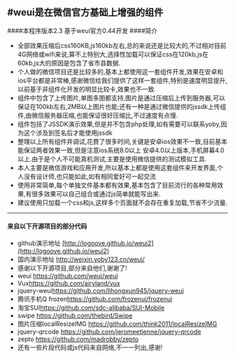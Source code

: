 #weui是在微信官方基础上增强的组件
---
####本程序版本2.3    基于weui官方0.44开发
####简介

- 全部效果压缩后css160KB,js160kb左右,总的来说还是比较大的,不过相对目前4G网络或wifi来说,算不上特别大,选择性加载可以保证css在120kb,js在60kb,js大的原因是包含了省市县数据.
- 个人做的微信项目还是比较多的,基本上都使用这一套组件开发,效果在安卓和ios平台都是非常棒,感谢微信给我们提供了这样一套组件,特别是速度明显提升,以前基于非组件化开发的明显比较卡,效果也不一致.
- 组件中包含了上传图片,单图多图都支持,图片是通过压缩后上传到服务器,可以保证在100kb左右,2MB以上图片也能;还有一种是通过微信提供的jssdk上传组件,由微信服务器压缩,也能保证很好压缩比,不过速度有点慢.
- 组件包括了JSSDK演示效果,但是并不包含php处理,如有需要可以联系yoby,因为这个涉及到签名后才能使用jssdk
- 整理以上所有组件并调试,花费了很多时间,关键是安卓ios效果不一致,目前基本能保证两者效果一致,但是注意ios系统8.0以上 安卓4.0以上版本,手机屏幕4.0以上.由于是个人不可能真机测试,主要是使用微信提供的测试模拟工具.
- 本人主要是微信游戏和应用开发,所以基本上都是使用这套组件来开发界面,个人没有设计师,也只能如此,如有相同爱好可一起交流
- 使用非常简单,每个单独文件基本都有效果,基本包含了目前流行的各种常用效果,有很多效果可以自己组合或通过js简单就能写出来.
- 建议使用只加载一个css和js,这样多个页面就不会存在重复加载,节省不少流量.

---
#### 来自以下开源项目的部分代码
- github演示地址 [http://logoove.github.io/weui2](http://logoove.github.io/weui2)
- 国内演示地址   <http://weixin.yoby123.cn/weui/>
- 感谢以下开源项目,部分来自他们,谢谢了!
- weui <https://github.com/weui/weui>
- Vux<https://github.com/airyland/vux>
- jquery-weui<https://github.com/lihongxun945/jquery-weui>
- 腾讯手机Q frozen<https://github.com/frozenui/frozenui>
- 淘宝SUI<https://github.com/sdc-alibaba/SUI-Mobile>
- swipe <https://github.com/thebird/Swipe>
- 图片压缩localResizeIMG <https://github.com/think2011/localResizeIMG>
- jquery-qrcode <https://github.com/jeromeetienne/jquery-qrcode>
- zepto <https://github.com/madrobby/zepto>
- 还有一些片段代码或js代码来自网络,不一一列出,感谢!
